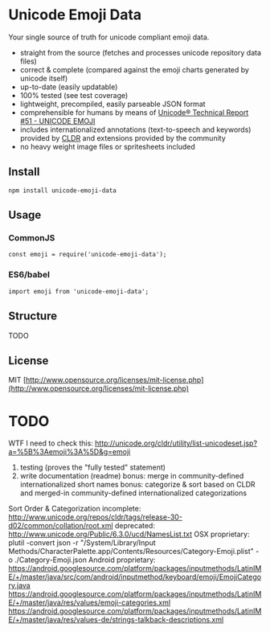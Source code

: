 # Unicode Emoji Data

Your single source of truth for unicode compliant emoji data.
- straight from the source (fetches and processes unicode repository data files)
- correct & complete (compared against the emoji charts generated by unicode itself)
- up-to-date (easily updatable)
- 100% tested (see test coverage)
- lightweight, precompiled, easily parseable JSON format
- comprehensible for humans by means of [Unicode® Technical Report #51 - UNICODE EMOJI](http://www.unicode.org/reports/tr51)
- includes internationalized annotations (text-to-speech and keywords) provided by [CLDR](http://cldr.unicode.org/) and extensions provided by the community
- no heavy weight image files or spritesheets included

## Install

`npm install unicode-emoji-data`

## Usage

### CommonJS

`const emoji = require('unicode-emoji-data');`

### ES6/babel

`import emoji from 'unicode-emoji-data';`

## Structure

TODO

## License

MIT [http://www.opensource.org/licenses/mit-license.php](http://www.opensource.org/licenses/mit-license.php)

# TODO
WTF I need to check this: http://unicode.org/cldr/utility/list-unicodeset.jsp?a=%5B%3Aemoji%3A%5D&g=emoji
1) testing (proves the "fully tested" statement)
2) write documentation (readme)
bonus: merge in community-defined internationalized short names
bonus: categorize & sort based on CLDR and merged-in community-defined internationalized categorizations

Sort Order & Categorization
incomplete: http://www.unicode.org/repos/cldr/tags/release-30-d02/common/collation/root.xml
deprecated: http://www.unicode.org/Public/6.3.0/ucd/NamesList.txt
OSX proprietary: plutil -convert json -r "/System/Library/Input Methods/CharacterPalette.app/Contents/Resources/Category-Emoji.plist" -o ./Category-Emoji.json
Android proprietary:
https://android.googlesource.com/platform/packages/inputmethods/LatinIME/+/master/java/src/com/android/inputmethod/keyboard/emoji/EmojiCategory.java
https://android.googlesource.com/platform/packages/inputmethods/LatinIME/+/master/java/res/values/emoji-categories.xml
https://android.googlesource.com/platform/packages/inputmethods/LatinIME/+/master/java/res/values-de/strings-talkback-descriptions.xml
